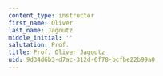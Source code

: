 ```yaml
---
content_type: instructor
first_name: Oliver
last_name: Jagoutz
middle_initial: ''
salutation: Prof.
title: Prof. Oliver Jagoutz
uid: 9d34d6b3-d7ac-312d-6f78-bcfbe22b99a0
---
```

